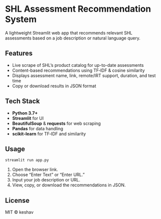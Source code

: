
# SHL Assessment Recommendation System

A lightweight Streamlit web app that recommends relevant SHL assessments based on a job description or natural language query.  

## Features
- Live scrape of SHL’s product catalog for up-to-date assessments  
- Content-based recommendations using TF‑IDF & cosine similarity  
- Displays assessment name, link, remote/IRT support, duration, and test time  
- Copy or download results in JSON format

## Tech Stack
- **Python 3.7+**  
- **Streamlit** for UI  
- **BeautifulSoup** & **requests** for web scraping  
- **Pandas** for data handling  
- **scikit‑learn** for TF‑IDF and similarity

## Usage
```bash
streamlit run app.py
```
1. Open the browser link.  
2. Choose “Enter Text” or “Enter URL.”  
3. Input your job description or URL.  
4. View, copy, or download the recommendations in JSON.

## License
MIT © keshav

